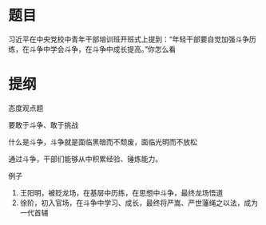 # 题目

习近平在中央党校中青年干部培训班开班式上提到：“年轻干部要自觉加强斗争历练，在斗争中学会斗争，在斗争中成长提高。”你怎么看

# 提纲

态度观点题

要敢于斗争、敢于挑战



什么是斗争，斗争就是面临黑暗而不颓废，面临光明而不放松

通过斗争，干部们能够从中积累经验、锤炼能力。

例子

1. 王阳明，被贬龙场，在基层中历练，在思想中斗争，最终龙场悟道
2. 徐阶，初入官场，在斗争中学习、成长，最终将严嵩、严世藩绳之以法，成为一代首辅




